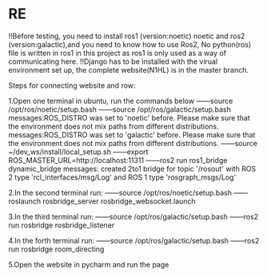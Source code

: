 # RE

!!Before testing, you need to install ros1 (version:noetic) noetic and ros2 (version:galactic),and you need to know how to use Ros2, No python(ros) file is written in ros1 in this project as ros1 is only used as a way of communicating here.
!!Django has to be installed with the virual environment set up, the complete website(N1HL) is in the master branch.

Steps for connecting website and row:

1.Open one terminal in ubuntu, run the commands below
——source /opt/ros/noetic/setup.bash
——source /opt/ros/galactic/setup.bash
    messages:ROS_DISTRO was set to 'noetic' before. Please make sure that the environment does not mix paths from different distributions.
    messages:ROS_DISTRO was set to 'galactic' before. Please make sure that the environment does not mix paths from different distributions.
——source ~/dev_ws/install/local_setup.sh
——export ROS_MASTER_URL=http://localhost:11311
——ros2 run ros1_bridge dynamic_bridge
   messages: created 2to1 bridge for topic '/rosout' with ROS 2 type 'rcl_interfaces/msg/Log' and ROS 1 type 'rosgraph_msgs/Log'


2.In the second terminal run:
——source /opt/ros/noetic/setup.bash
——roslaunch rosbridge_server rosbridge_websocket.launch

3.In the third terminal run:
——source /opt/ros/galactic/setup.bash
——ros2 run rosbridge  rosbridge_listener

4.In the forth terminal run:
——source /opt/ros/galactic/setup.bash
——ros2 run rosbridge room_directing

5.Open the website in pycharm and run the page
